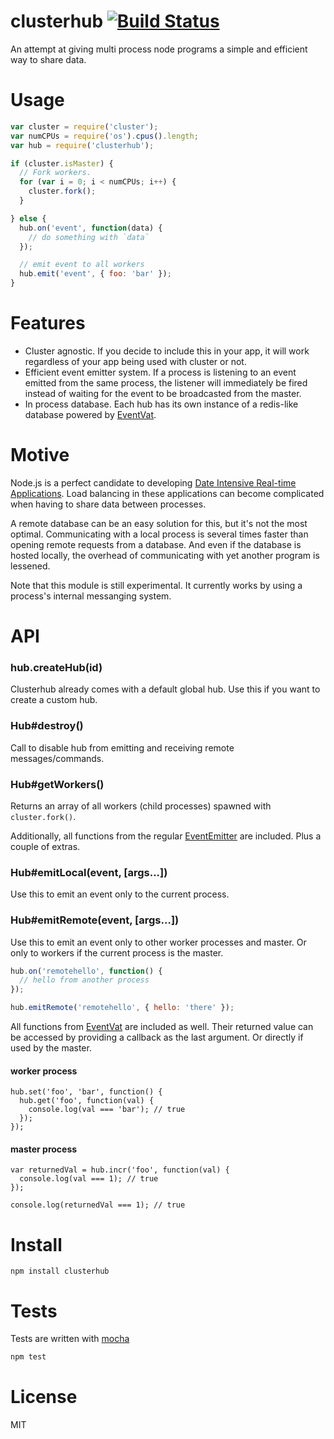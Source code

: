 # clusterhub [![Build Status](https://secure.travis-ci.org/fent/clusterhub.png)](http://travis-ci.org/fent/clusterhub)

An attempt at giving multi process node programs a simple and efficient way to share data.


# Usage

```js
var cluster = require('cluster');
var numCPUs = require('os').cpus().length;
var hub = require('clusterhub');

if (cluster.isMaster) {
  // Fork workers.
  for (var i = 0; i < numCPUs; i++) {
    cluster.fork();
  }

} else {
  hub.on('event', function(data) {
    // do something with `data`
  });

  // emit event to all workers
  hub.emit('event', { foo: 'bar' });
}
```

# Features
* Cluster agnostic. If you decide to include this in your app, it will work regardless of your app being used with cluster or not.
* Efficient event emitter system. If a process is listening to an event emitted from the same process, the listener will immediately be fired instead of waiting for the event to be broadcasted from the master.
* In process database. Each hub has its own instance of a redis-like database powered by [EventVat](https://github.com/hij1nx/EventVat).

# Motive
Node.js is a perfect candidate to developing [Date Intensive Real-time Applications](http://video.nextconf.eu/video/1914374/nodejs-digs-dirt-about). Load balancing in these applications can become complicated when having to share data between processes.

A remote database can be an easy solution for this, but it's not the most optimal. Communicating with a local process is several times faster than opening remote requests from a database. And even if the database is hosted locally, the overhead of communicating with yet another program is lessened.

Note that this module is still experimental. It currently works by using a process's internal messanging system.

# API

### hub.createHub(id)
Clusterhub already comes with a default global hub. Use this if you want to create a custom hub.

### Hub#destroy()
Call to disable hub from emitting and receiving remote messages/commands.

### Hub#getWorkers()
Returns an array of all workers (child processes) spawned with `cluster.fork()`.

Additionally, all functions from the regular [EventEmitter](http://nodejs.org/docs/latest/api/events.html#events.EventEmitter) are included. Plus a couple of extras.

### Hub#emitLocal(event, [args...])
Use this to emit an event only to the current process.

### Hub#emitRemote(event, [args...])
Use this to emit an event only to other worker processes and master. Or only to workers if the current process is the master.

```js
hub.on('remotehello', function() {
  // hello from another process
});

hub.emitRemote('remotehello', { hello: 'there' });
```

All functions from [EventVat](https://github.com/hij1nx/EventVat) are included as well. Their returned value can be accessed by providing a callback as the last argument. Or directly if used by the master.

#### worker process
```
hub.set('foo', 'bar', function() {
  hub.get('foo', function(val) {
    console.log(val === 'bar'); // true
  });
});
```

#### master process
```
var returnedVal = hub.incr('foo', function(val) {
  console.log(val === 1); // true
});

console.log(returnedVal === 1); // true
```


# Install

    npm install clusterhub


# Tests
Tests are written with [mocha](http://visionmedia.github.com/mocha/)

```bash
npm test
```

# License
MIT
